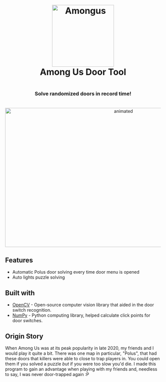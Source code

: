 <h1 align="center">
  <br>
  <img src="https://external-content.duckduckgo.com/iu/?u=https%3A%2F%2Fwww.graphicpie.com%2Fwp-content%2Fuploads%2F2020%2F11%2Fred-among-us-png.png&f=1&nofb=1" alt="Amongus" width="200">
  <br>
  Among Us Door Tool
  <br>
</h1>

<h3 align="center">
  <br>
    Solve randomized doors in record time!
  <br>
  <br>
</h3>

<p align="center">
  <img src="example.gif" alt="animated" width="750" height="450" />
</p>

## Features
- Automatic Polus door solving every time door menu is opened
- Auto lights puzzle solving

## Built with 

- [OpenCV](https://github.com/opencv) - Open-source computer vision library that aided in the door switch recognition.
- [NumPy](https://github.com/numpy/numpy) - Python computing library, helped calculate click points for door switches. 

## Origin Story
When Among Us was at its peak popularity in late 2020, my friends and I would play it quite a bit. There was one map in particular, "Polus", that had these doors that killers were able to close to trap players in. You could open them if you solved a puzzle *but* if you were too slow you'd die. I made this program to gain an advantage when playing with my friends and, needless to say, I was never door-trapped again :P


